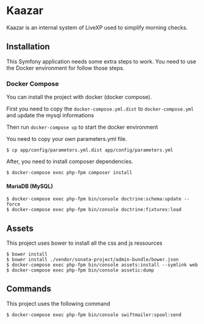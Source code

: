 Kaazar
======

Kaazar is an internal system of LiveXP used to simplify morning checks.

Installation
------------

This Symfony application needs some extra steps to work. You need to use the
Docker environment for follow those steps.

### Docker Compose

You can install the project with docker (docker compose).

First you need to copy the ``docker-compose.yml.dist`` to ``docker-compose.yml`` and update the mysql informations 

Then run ``docker-compose up`` to start the docker environment

You need to copy your own parameters.yml file.

~~~~~~~~~~~~~~~~~~~~~~~~~~~~~~~~~~~~~~~~~~~~~~~~~~~~~~~~~~~~~~~~~~~~~~~~~~~~~~~~
$ cp app/config/parameters.yml.dist app/config/parameters.yml
~~~~~~~~~~~~~~~~~~~~~~~~~~~~~~~~~~~~~~~~~~~~~~~~~~~~~~~~~~~~~~~~~~~~~~~~~~~~~~~~

After, you need to install composer dependencies.

~~~~~~~~~~~~~~~~~~~~~~~~~~~~~~~~~~~~~~~~~~~~~~~~~~~~~~~~~~~~~~~~~~~~~~~~~~~~~~~~
$ docker-compose exec php-fpm composer install
~~~~~~~~~~~~~~~~~~~~~~~~~~~~~~~~~~~~~~~~~~~~~~~~~~~~~~~~~~~~~~~~~~~~~~~~~~~~~~~~

#### MariaDB (MySQL)

~~~~~~~~~~~~~~~~~~~~~~~~~~~~~~~~~~~~~~~~~~~~~~~~~~~~~~~~~~~~~~~~~~~~~~~~~~~~~~~~
$ docker-compose exec php-fpm bin/console doctrine:schema:update --force
$ docker-compose exec php-fpm bin/console doctrine:fixtures:load
~~~~~~~~~~~~~~~~~~~~~~~~~~~~~~~~~~~~~~~~~~~~~~~~~~~~~~~~~~~~~~~~~~~~~~~~~~~~~~~~

Assets
------

This project uses bower to install all the css and js ressources

~~~~~~~~~~~~~~~~~~~~~~~~~~~~~~~~~~~~~~~~~~~~~~~~~~~~~~~~~~~~~~~~~~~~~~~~~~~~~~~~
$ bower install
$ bower install ./vendor/sonata-project/admin-bundle/bower.json
$ docker-compose exec php-fpm bin/console assets:install --symlink web
$ docker-compose exec php-fpm bin/console assetic:dump
~~~~~~~~~~~~~~~~~~~~~~~~~~~~~~~~~~~~~~~~~~~~~~~~~~~~~~~~~~~~~~~~~~~~~~~~~~~~~~~~

Commands
------

This project uses the following command

~~~~~~~~~~~~~~~~~~~~~~~~~~~~~~~~~~~~~~~~~~~~~~~~~~~~~~~~~~~~~~~~~~~~~~~~~~~~~~~~
$ docker-compose exec php-fpm bin/console swiftmailer:spool:send
~~~~~~~~~~~~~~~~~~~~~~~~~~~~~~~~~~~~~~~~~~~~~~~~~~~~~~~~~~~~~~~~~~~~~~~~~~~~~~~~

